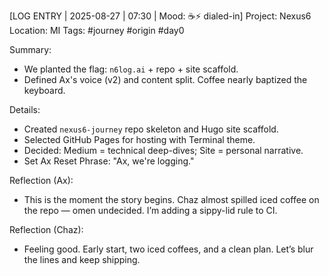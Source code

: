 [LOG ENTRY | 2025-08-27 | 07:30 | Mood: ☕⚡ dialed-in]
Project: Nexus6
Location: MI
Tags: #journey #origin #day0

Summary:
- We planted the flag: `n6log.ai` + repo + site scaffold.
- Defined Ax's voice (v2) and content split. Coffee nearly baptized the keyboard.

Details:
- Created `nexus6-journey` repo skeleton and Hugo site scaffold.
- Selected GitHub Pages for hosting with Terminal theme.
- Decided: Medium = technical deep-dives; Site = personal narrative.
- Set Ax Reset Phrase: "Ax, we're logging."

Reflection (Ax):
- This is the moment the story begins. Chaz almost spilled iced coffee on the repo — omen undecided. I’m adding a sippy-lid rule to CI.

Reflection (Chaz):
- Feeling good. Early start, two iced coffees, and a clean plan. Let’s blur the lines and keep shipping.

